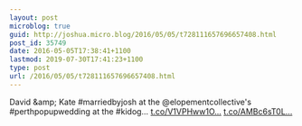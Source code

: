 ```yaml
---
layout: post
microblog: true
guid: http://joshua.micro.blog/2016/05/05/t728111657696657408.html
post_id: 35749
date: 2016-05-05T17:38:41+1100
lastmod: 2019-07-30T17:41:23+1100
type: post
url: /2016/05/05/t728111657696657408.html
---
```

David &amp;amp; Kate #marriedbyjosh at the @elopementcollective's #perthpopupwedding at the #kidog… [t.co/V1VPHww1O...](https://t.co/V1VPHww1Oh) [t.co/AMBc6sT0L...](https://t.co/AMBc6sT0Lo)
